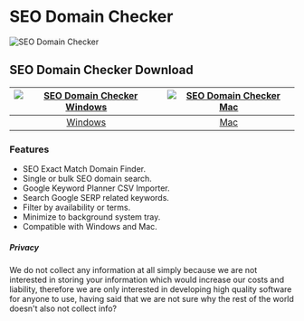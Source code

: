 # SEO Domain Checker
![SEO Domain Checker](https://store-images.s-microsoft.com/image/apps.773.14522446535694154.0eac8a61-128e-4983-a0b6-d9de7fc51600.ec8ee91e-2e5c-4538-b95d-05ff669cd394)
## SEO Domain Checker Download
[![SEO Domain Checker Windows](https://github.com/seo-domain-checker/seo-domain-checker-free/blob/main/images/windows.png?raw=true)](https://apps.microsoft.com/detail/9p0pnkclh353)  |  [![SEO Domain Checker Mac](https://github.com/seo-domain-checker/seo-domain-checker-free/blob/main/images/mac.png?raw=true)](https://github.com/appdownloads/software/raw/main/craigslist-auto-poster-mac.zip)
:-------------------------:|:-------------------------:
[Windows](https://apps.microsoft.com/detail/9p0pnkclh353)             |  [Mac](https://github.com/appdownloads/software/raw/main/seo-domain-checker-mac.zip)
### Features
- SEO Exact Match Domain Finder.
- Single or bulk SEO domain search.
- Google Keyword Planner CSV Importer.
- Search Google SERP related keywords.
- Filter by availability or terms.
- Minimize to background system tray.
- Compatible with Windows and Mac.
##### Privacy
We do not collect any information at all simply because we are not interested in storing your information which would increase our costs and liability, therefore we are only interested in developing high quality software for anyone to use, having said that we are not sure why the rest of the world doesn't also not collect info?
